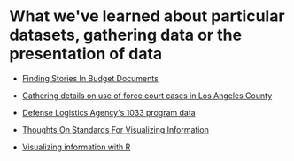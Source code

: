 What we've learned about particular datasets, gathering data or the presentation of data
========================================================================================

* [Finding Stories In Budget Documents](/guides/finding-stories-in-budget-documents.md)

* [Gathering details on use of force court cases in Los Angeles County](/guides/gathering-details-on-use-of-force-court-cases.md)

* [Defense Logistics Agency's 1033 program data](/guides/primer-on-defense-logistics-agencys-1033-program-data.md)

* [Thoughts On Standards For Visualizing Information](/guides/thoughts-on-standards-for-visualizing-information.md)

* [Visualizing information with R](/guides/visualizing-information-with-r.md)

